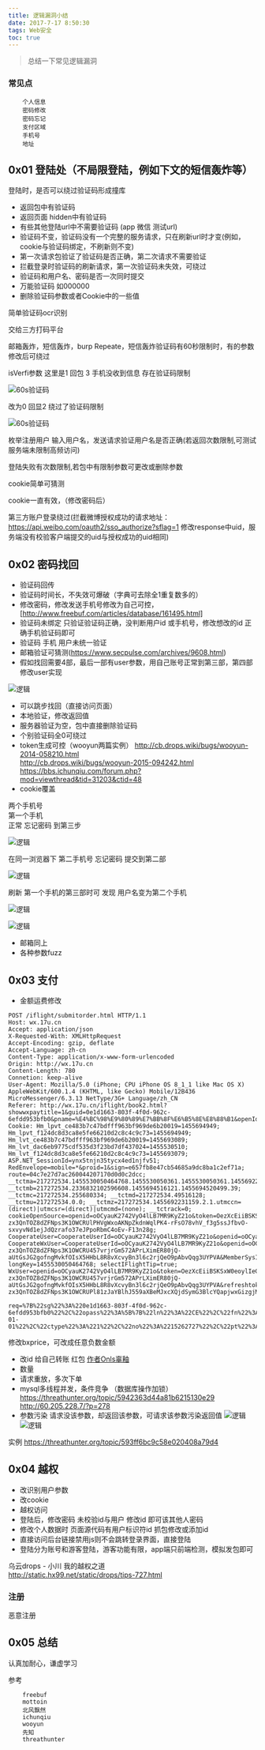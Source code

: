```yaml
---
title: 逻辑漏洞小结
date: 2017-7-17 8:50:30
tags: Web安全
toc: true
---
```


> 总结一下常见逻辑漏洞

### 常见点

		个人信息
		密码修改
		密码忘记
		支付区域
		手机号
		地址

## 0x01 登陆处（不局限登陆，例如下文的短信轰炸等）

登陆时，是否可以绕过验证码形成撞库

* 返回包中有验证码
* 返回页面 hidden中有验证码
* 有些其他登陆url中不需要验证码 (app 微信 测试url)
* 验证码不变，验证码没有一个完整的服务请求，只在刷新url时才变(例如，cookie与验证码绑定，不刷新则不变)
* 第一次请求包验证了验证码是否正确，第二次请求不需要验证
* 拦截登录时验证码的刷新请求，第一次验证码未失效，可绕过
* 验证码和用户名、密码是否一次同时提交
* 万能验证码 如000000
* 删除验证码参数或者Cookie中的一些值


简单验证码ocr识别  

交给三方打码平台

邮箱轰炸，短信轰炸，burp Repeate，短信轰炸验证码有60秒限制时，有的参数修改后可绕过  

isVerfi参数     这里是1 回包 3 手机没收到信息 存在验证码限制

![60s验证码](https://raw.githubusercontent.com/tom0li/tom0li.github.io/master/img/逻辑1.png)

改为0 回显2  绕过了验证码限制

![60s验证码](https://raw.githubusercontent.com/tom0li/tom0li.github.io/master/img/逻辑2.png)

枚举注册用户 输入用户名，发送请求验证用户名是否正确(若返回次数限制,可测试服务端未限制高频访问)

登陆失败有次数限制,若包中有限制参数可更改或删除参数

cookie简单可猜测

cookie一直有效，（修改密码后）

第三方账户登录绕过(拦截微博授权成功的请求地址：
https://api.weibo.com/oauth2/sso_authorize?sflag=1
修改response中uid，服务端没有校验客户端提交的uid与授权成功的uid相同)

## 0x02 密码找回

* 验证码回传
* 验证码时间长，不失效可爆破（字典可去除全1重复数多的）
* 修改密码，修改发送手机号修改为自己可控，[http://www.freebuf.com/articles/database/161495.html]
* 验证码未绑定 只验证验证码正确，没判断用户id 或手机号，修改想改的id 正确手机验证码即可
* 验证码 手机 用户未统一验证 
* 邮箱验证可猜测(https://www.secpulse.com/archives/9608.html)
* 假如找回需要4部，最后一部有user参数，用自己账号正常到第三部，第四部修改user实现  

![逻辑](https://raw.githubusercontent.com/tom0li/tom0li.github.io/master/img/逻辑3.png)

* 可以跳步找回（直接访问页面）
* 本地验证，修改返回值
* 服务器验证为空，包中直接删除验证码
* 个别验证码全0可绕过
* token生成可控（wooyun两篇实例）
http://cb.drops.wiki/bugs/wooyun-2014-058210.html    
http://cb.drops.wiki/bugs/wooyun-2015-094242.html
https://bbs.ichunqiu.com/forum.php?mod=viewthread&tid=31203&ctid=48
* cookie覆盖

两个手机号  
第一个手机  
正常 忘记密码 到第三步

![逻辑](https://raw.githubusercontent.com/tom0li/tom0li.github.io/master/img/逻辑4.png)

在同一浏览器下
第二手机号
忘记密码 提交到第二部

![逻辑](https://raw.githubusercontent.com/tom0li/tom0li.github.io/master/img/逻辑5.png)

刷新 第一个手机的第三部时可 发现 用户名变为第二个手机

![逻辑](https://raw.githubusercontent.com/tom0li/tom0li.github.io/master/img/逻辑6.png)

![逻辑](https://raw.githubusercontent.com/tom0li/tom0li.github.io/master/img/逻辑7.png)

* 邮箱同上
* 各种参数fuzz

## 0x03 支付

* 金额运费修改

```
POST /iflight/submitorder.html HTTP/1.1
Host: wx.17u.cn
Accept: application/json
X-Requested-With: XMLHttpRequest
Accept-Encoding: gzip, deflate
Accept-Language: zh-cn
Content-Type: application/x-www-form-urlencoded
Origin: http://wx.17u.cn
Content-Length: 780
Connetion: keep-alive
User-Agent: Mozilla/5.0 (iPhone; CPU iPhone OS 8_1_1 like Mac OS X) AppleWebKit/600.1.4 (KHTML, like Gecko) Mobile/12B436 MicroMessenger/6.3.13 NetType/3G+ Language/zh_CN
Referer: http://wx.17u.cn/iflight/book2.html?showwxpaytitle=1&guid=0e1d1663-803f-4f0d-962c-6efdd953bfb0&pname=%E4%BC%98%E9%80%89%E7%BB%8F%E6%B5%8E%E8%88%B1&openId=oOCyauK2742VyO4lLB7MR9KyZ21o
Cookie: Hm_lpvt_ce483b7c47bdfff963bf969de6b20019=1455694949; Hm_lpvt_f124dc8d3ca8e5fe66210d2c8c4c9c73=1455694949; Hm_lvt_ce483b7c47bdfff963bf969de6b20019=1455693089; Hm_lvt_dac6eb9775cdf535d3f23bd7df437024=1455530510; Hm_lvt_f124dc8d3ca8e5fe66210d2c8c4c9c73=1455693079; ASP.NET_SessionId=ynx5tnjn35tycx4ed1njfv51; RedEnvelope=mobile=*&proid=1&sign=e657fb8e47cb54685a9dc8ba1c2ef71a; route=04c7e27d7ac260044207170d0d0c2dcc; __tctma=217272534.1455530050464768.1455530050361.1455530050361.1455692231159.2; __tctmb=217272534.2336832102596608.1455694516121.1455694520499.39; __tctmc=217272534.255680334; __tctmd=217272534.49516128; __tctmu=217272534.0.0; __tctmz=217272534.1455692231159.2.1.utmccn=(direct)|utmcsr=(direct)|utmcmd=(none); __tctrack=0; cookieOpenSource=openid=oOCyauK2742VyO4lLB7MR9KyZ21o&token=OezXcEiiBSKSxW0eoylIeGWrGa1k0ZhUFKJ2Kjd4-zx3QnTOZ8dZFNps3K1OWCRUlPHVgWxoAKNpZkdnWqlPK4-rFsO78vhV_f3g5ssJfbvO-sxvyvNd1ejJdQzrafo37eJPpoRbmC4oEv-F13n28g; CooperateUser=CooperateUserId=oOCyauK2742VyO4lLB7MR9KyZ21o&openid=oOCyauK2742VyO4lLB7MR9KyZ21o&MemberId=KJ1N9y9uWzKeAIYNlnf7IQ%3d%3d; CooperateWxUser=CooperateUserId=oOCyauK2742VyO4lLB7MR9KyZ21o&openid=oOCyauK2742VyO4lLB7MR9KyZ21o&MemberId=KJ1N9y9uWzKeAIYNlnf7IQ%3d%3d&token=OezXcEiiBSKSxW0eoylIeGWrGa1k0ZhUFKJ2Kjd4-zx3QnTOZ8dZFNps3K1OWCRU457vrjrGm572APrLXimER80jQ-aUtGsJG2gofngMvkfOIsX5HHbL8R8vXcvyBn3l6c2rjQeO9pAbvQqg3UYPVA&MemberSysId=33; longKey=1455530050464768; selectIFlightTip=true; WxUser=openid=oOCyauK2742VyO4lLB7MR9KyZ21o&token=OezXcEiiBSKSxW0eoylIeGWrGa1k0ZhUFKJ2Kjd4-zx3QnTOZ8dZFNps3K1OWCRU457vrjrGm572APrLXimER80jQ-aUtGsJG2gofngMvkfOIsX5HHbL8R8vXcvyBn3l6c2rjQeO9pAbvQqg3UYPVA&refreshtoken=OezXcEiiBSKSxW0eoylIeGWrGa1k0ZhUFKJ2Kjd4-zx3QnTOZ8dZFNps3K1OWCRUPl81zJaYBlhJ559aXBeMJxcXQjdSymG3BlcYQapjwxGizgjMMomJlQRrag5UzFSLvQeUmKHWQMxUUkKgTLhGww&userid=KJ1N9y9uWzKeAIYNlnf7IQ==

req=%7B%22sg%22%3A%220e1d1663-803f-4f0d-962c-6efdd953bfb0%22%2C%22opass%22%3A%5B%7B%22ln%22%3A%22CE%22%2C%22fn%22%3A%22SHI%22%2C%22sex%22%3A1%2C%22nat%22%3A%22%E4%B8%AD%E5%9B%BD%22%2C%22bir%22%3A%221989-01-01%22%2C%22ctype%22%3A%221%22%2C%22no%22%3A%2215262727%22%2C%22pt%22%3A%221%22%2C%22lid%22%3A%2297789585%22%2C%22bx%22%3A%5B%7B%22bxtype%22%3A391%2C%22bxprice%22%3A80%2C%22bxcutprofit%22%3A0%2C%22reentryAmount%22%3A65%2C%22bxqz%22%3Afalse%7D%2C%7B%22bxtype%22%3A331%2C%22bxprice%22%3A20%7D%5D%7D%5D%2C%22contact%22%3A%7B%22mo%22%3A%2213111111111%22%2C%22email%22%3A%22%22%7D%2C%22mtype%22%3A0%2C%22account%22%3A%22%22%2C%22memid%22%3A139978118%2C%22Plat%22%3A10%2C%22pubplat%22%3A501%2C%22inf%22%3A0%2C%22cnn%22%3A0%2C%22adt%22%3A1%2C%22total%22%3A1462%7D&moblie=13111111111
```

修改bxprice，可改成任意负数金额
* 改id 给自己转账 红包 [作者Onls辜釉](https://bbs.ichunqiu.com/forum.php?mod=viewthread&tid=25888&ctid=48)
* 数量
* 请求重放，多次下单
* mysql多线程并发，条件竞争 （数据库操作加锁）  
https://threathunter.org/topic/5942363d44a81b6215130e29
http://60.205.228.7/?p=278
* 参数污染 请求没该参数，却返回该参数，可请求该参数污染返回值
![逻辑](https://raw.githubusercontent.com/tom0li/tom0li.github.io/master/img/逻辑8.png)
![逻辑](https://raw.githubusercontent.com/tom0li/tom0li.github.io/master/img/逻辑9.png)

实例 https://threathunter.org/topic/593ff6bc9c58e020408a79d4

## 0x04 越权

* 改识别用户参数  
* 改cookie
* 越权访问
* 登陆后，修改密码 未校验id与用户 修改id 即可该其他人密码
* 修改个人数据时 页面源代码有用户标识符id 抓包修改或添加id
* 直接访问后台链接禁用js则不会跳转登录界面，直接登陆
* 登陆分为账号和游客登陆，游客功能有限，app端只前端检测，模拟发包即可

乌云drops - 小川 我的越权之道  
http://static.hx99.net/static/drops/tips-727.html

### 注册
恶意注册

## 0x05 总结

认真加耐心，谦虚学习

参考 

		freebuf
		mottoin
		北风飘然
		ichunqiu
		wooyun
		先知
		threathunter






